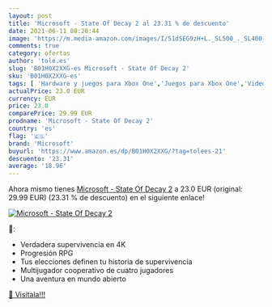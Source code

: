 ```yaml
---
layout: post
title: 'Microsoft - State Of Decay 2 al 23.31 % de descuento'
date: 2021-06-11 08:20:44
image: 'https://m.media-amazon.com/images/I/51dSEG9zH+L._SL500_._SL400_.jpg'
comments: true
category: ofertas
author: 'tole.es'
slug: 'B01H0X2XXG-es Microsoft - State Of Decay 2'
sku: 'B01H0X2XXG-es'
tags: [ 'Hardware y juegos para Xbox One','Juegos para Xbox One','Videojuegos','microsoft', ]
actualPrice: 23.0 EUR
currency: EUR
price: 23.0
comparePrice: 29.99 EUR
prodname: 'Microsoft - State Of Decay 2'
country: 'es'
flag: '🇪🇸'
brand: 'Microsoft'
buyurl: 'https://www.amazon.es/dp/B01H0X2XXG/?tag=tolees-21'
descuento: '23.31'
average: '18.96'
---
```


Ahora mismo tienes [Microsoft - State Of Decay 2](https://www.amazon.es/dp/B01H0X2XXG/?tag=tolees-21) a 23.0 EUR (original: 29.99 EUR) (23.31 %  de descuento) en el siguiente enlace!

[![Microsoft - State Of Decay 2](https://m.media-amazon.com/images/I/51dSEG9zH+L._SL500_._SL400_.jpg)](https://www.amazon.es/dp/B01H0X2XXG/?tag=tolees-21)

🔎:

- Verdadera supervivencia en 4K
- Progresión RPG
- Tus elecciones definen tu historia de supervivencia
- Multijugador cooperativo de cuatro jugadores
- Una aventura en mundo abierto

[🛒 Visítala!!!](https://www.amazon.es/dp/B01H0X2XXG/?tag=tolees-21)

